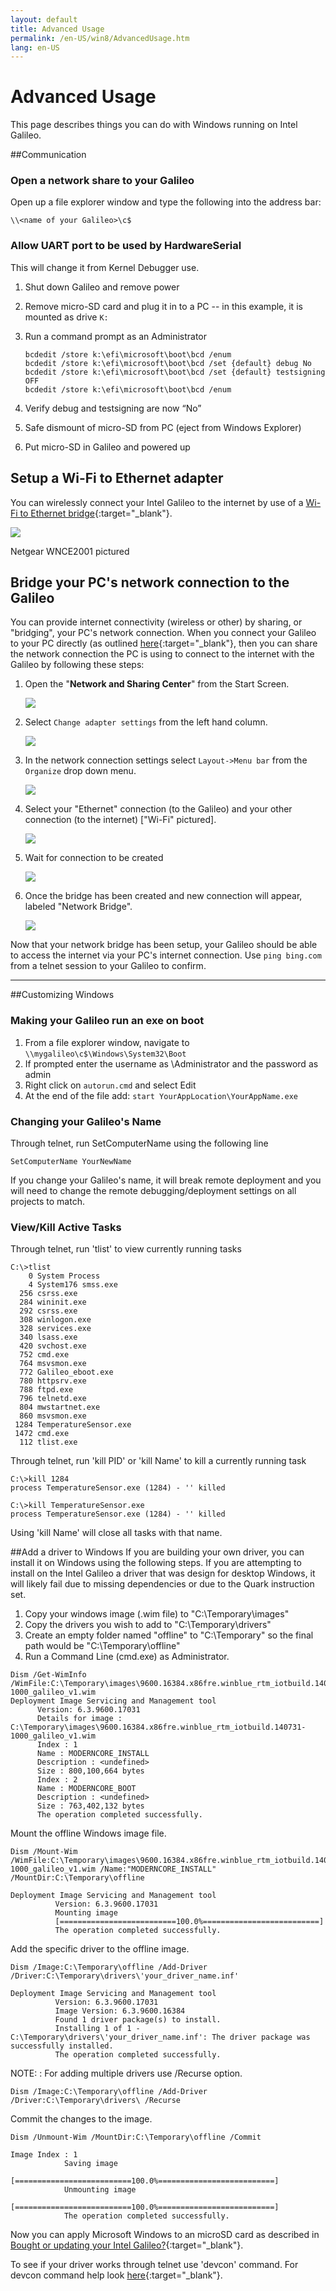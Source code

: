 ```yaml
---
layout: default
title: Advanced Usage
permalink: /en-US/win8/AdvancedUsage.htm
lang: en-US
---
```


# Advanced Usage
This page describes things you can do with Windows running on Intel Galileo.

##Communication

### Open a network share to your Galileo
Open up a file explorer window and type the following into the address bar:

~~~
\\<name of your Galileo>\c$
~~~

### Allow UART port to be used by HardwareSerial
This will change it from Kernel Debugger use.

1. Shut down Galileo and remove power
1. Remove micro-SD card and plug it in to a PC -- in this example, it is mounted as drive `K:`
1. Run a command prompt as an Administrator

   ~~~
   bcdedit /store k:\efi\microsoft\boot\bcd /enum
   bcdedit /store k:\efi\microsoft\boot\bcd /set {default} debug No
   bcdedit /store k:\efi\microsoft\boot\bcd /set {default} testsigning OFF
   bcdedit /store k:\efi\microsoft\boot\bcd /enum
   ~~~
1. Verify debug and testsigning are now “No”
1. Safe dismount of micro-SD from PC (eject from Windows Explorer)
1. Put micro-SD in Galileo and powered up

## Setup a Wi-Fi to Ethernet adapter
You can wirelessly connect your Intel Galileo to the internet by use of a [Wi-Fi to Ethernet bridge](http://www.newegg.com/Product/ProductList.aspx?Submit=ENE&DEPA=0&Order=BESTMATCH&Description=wireless+to+ethernet+adapter&N=-1&isNodeId=1"){:target="_blank"}.

![]({{site.baseurl}}/images/galileo-wifi-bridge.png)

Netgear WNCE2001 pictured

## Bridge your PC's network connection to the Galileo
You can provide internet connectivity (wireless or other) by sharing, or "bridging", your PC's network connection.
When you connect your Galileo to your PC directly (as outlined [here](SetupGalileo.htm){:target="_blank"}, then you can share the network connection the PC is using to connect to the internet with the Galileo by following these steps:

1. Open the "<b>Network and Sharing Center</b>" from the Start Screen.

   ![]({{site.baseurl}}/images/Start_NetworkandSharingCenter.png)

1. Select ```Change adapter settings``` from the left hand column.

   ![]({{site.baseurl}}/images/NetworkandSharingCenter.png)

1. In the network connection settings select ```Layout->Menu bar``` from the ```Organize``` drop down menu.

   ![]({{site.baseurl}}/images/NetworkConnections.png)

1. Select your "Ethernet" connection (to the Galileo) and your other connection (to the internet) ["Wi-Fi" pictured].

   ![]({{site.baseurl}}/images/NetworkBridgeConnections.png)

1. Wait for connection to be created

   ![]({{site.baseurl}}/images/Status_BridgeWait.png)

1. Once the bridge has been created and new connection will appear, labeled "Network Bridge".

   ![]({{site.baseurl}}/images/NetworkBridge.png)

Now that your network bridge has been setup, your Galileo should be able to access the internet via your PC's internet connection.
Use ```ping bing.com``` from a telnet session to your Galileo to confirm.

---

##Customizing Windows

### Making your Galileo run an exe on boot
1. From a file explorer window, navigate to ```\\mygalileo\c$\Windows\System32\Boot```
1. If prompted enter the username as \Administrator and the password as admin
1. Right click on ```autorun.cmd``` and select Edit
1. At the end of the file add: ```start YourAppLocation\YourAppName.exe```

### Changing your Galileo's Name
Through telnet, run SetComputerName using the following line

~~~
SetComputerName YourNewName
~~~


If you change your Galileo's name, it will break remote deployment and you will need to change the remote debugging/deployment settings on all projects to match.

### View/Kill Active Tasks

Through telnet, run 'tlist' to view currently running tasks

~~~
C:\>tlist
    0 System Process
    4 System176 smss.exe
  256 csrss.exe
  284 wininit.exe
  292 csrss.exe
  308 winlogon.exe
  328 services.exe
  340 lsass.exe
  420 svchost.exe
  752 cmd.exe
  764 msvsmon.exe
  772 Galileo_eboot.exe
  780 httpsrv.exe
  788 ftpd.exe
  796 telnetd.exe
  804 mwstartnet.exe
  860 msvsmon.exe
 1284 TemperatureSensor.exe
 1472 cmd.exe
  112 tlist.exe
~~~

Through telnet, run 'kill PID' or 'kill Name' to kill a currently running task

~~~
C:\>kill 1284
process TemperatureSensor.exe (1284) - '' killed

C:\>kill TemperatureSensor.exe
process TemperatureSensor.exe (1284) - '' killed
~~~

Using 'kill Name' will close all tasks with that name.


##Add a driver to Windows
If you are building your own driver, you can install it on Windows using the following steps. If you are attempting to install on the Intel Galileo a driver that was design for desktop Windows, it will likely fail due to missing dependencies or due to the Quark instruction set.

1. Copy your windows image (.wim file) to "C:\Temporary\images"
1. Copy the drivers you wish to add to "C:\Temporary\drivers"
1. Create an empty folder named "offline" to "C:\Temporary\" so the final path would be "C:\Temporary\offline"
1. Run a Command Line (cmd.exe) as Administrator.


~~~
Dism /Get-WimInfo /WimFile:C:\Temporary\images\9600.16384.x86fre.winblue_rtm_iotbuild.140731-1000_galileo_v1.wim
Deployment Image Servicing and Management tool
      Version: 6.3.9600.17031
      Details for image : C:\Temporary\images\9600.16384.x86fre.winblue_rtm_iotbuild.140731-1000_galileo_v1.wim
      Index : 1
      Name : MODERNCORE_INSTALL
      Description : <undefined>
      Size : 800,100,664 bytes
      Index : 2
      Name : MODERNCORE_BOOT
      Description : <undefined>
      Size : 763,402,132 bytes
      The operation completed successfully.
~~~

Mount the offline Windows image file.

~~~
Dism /Mount-Wim /WimFile:C:\Temporary\images\9600.16384.x86fre.winblue_rtm_iotbuild.140731-1000_galileo_v1.wim /Name:"MODERNCORE_INSTALL" /MountDir:C:\Temporary\offline

Deployment Image Servicing and Management tool
          Version: 6.3.9600.17031
          Mounting image
          [==========================100.0%==========================]
          The operation completed successfully.
~~~

Add the specific driver to the offline image.

~~~
Dism /Image:C:\Temporary\offline /Add-Driver /Driver:C:\Temporary\drivers\'your_driver_name.inf'

Deployment Image Servicing and Management tool
          Version: 6.3.9600.17031
          Image Version: 6.3.9600.16384
          Found 1 driver package(s) to install.
          Installing 1 of 1 - C:\Temporary\drivers\'your_driver_name.inf': The driver package was successfully installed.
          The operation completed successfully.
~~~


  NOTE:
  : For adding multiple drivers use /Recurse option.

~~~
Dism /Image:C:\Temporary\offline /Add-Driver /Driver:C:\Temporary\drivers\ /Recurse
~~~


Commit the changes to the image.

~~~
Dism /Unmount-Wim /MountDir:C:\Temporary\offline /Commit

Image Index : 1
            Saving image
            [==========================100.0%==========================]
            Unmounting image
            [==========================100.0%==========================]
            The operation completed successfully.
~~~

Now you can apply Microsoft Windows to an microSD card as described in [Bought or updating your Intel Galileo?]({{site.baseurl}}/{{page.lang}}/win8/SetupGalileo.htm){:target="_blank"}.


To see if your driver works through telnet use 'devcon' command. For devcon command help look [here](http://msdn.microsoft.com/en-us/library/windows/hardware/ff544746(v=vs.85).aspx){:target="_blank"}.
